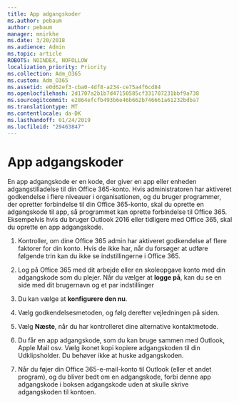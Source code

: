 ```yaml
---
title: App adgangskoder
ms.author: pebaum
author: pebaum
manager: mnirkhe
ms.date: 3/20/2018
ms.audience: Admin
ms.topic: article
ROBOTS: NOINDEX, NOFOLLOW
localization_priority: Priority
ms.collection: Adm_O365
ms.custom: Adm_O365
ms.assetid: e0d62ef3-cba0-4df8-a234-ce75a4f6cd84
ms.openlocfilehash: 2d1707a2b1b7d47150585cf331707231bbf9a738
ms.sourcegitcommit: e2864efcfb493b6e46b662b746661a61232bdba7
ms.translationtype: MT
ms.contentlocale: da-DK
ms.lasthandoff: 01/24/2019
ms.locfileid: "29463847"
---
```

# <a name="app-passwords"></a>App adgangskoder

En app adgangskode er en kode, der giver en app eller enheden adgangstilladelse til din Office 365-konto. Hvis administratoren har aktiveret godkendelse i flere niveauer i organisationen, og du bruger programmer, der opretter forbindelse til din Office 365-konto, skal du oprette en adgangskode til app, så programmet kan oprette forbindelse til Office 365. Eksempelvis hvis du bruger Outlook 2016 eller tidligere med Office 365, skal du oprette en app adgangskode.
  
1. Kontroller, om dine Office 365 admin har aktiveret godkendelse af flere faktorer for din konto. Hvis de ikke har, når du forsøger at udføre følgende trin kan du ikke se indstillingerne i Office 365.
    
2. Log på Office 365 med dit arbejde eller en skoleopgave konto med din adgangskode som du plejer. Når du vælger at **logge på**, kan du se en side med dit brugernavn og et par indstillinger 
    
3. Du kan vælge at **konfigurere den nu**. 
    
4. Vælg godkendelsesmetoden, og følg derefter vejledningen på siden.
    
5. Vælg **Næste**, når du har kontrolleret dine alternative kontaktmetode. 
    
6. Du får en app adgangskode, som du kan bruge sammen med Outlook, Apple Mail osv. Vælg ikonet kopi kopiere adgangskoden til din Udklipsholder. Du behøver ikke at huske adgangskoden. 
    
7. Når du føjer din Office 365-e-mail-konto til Outlook (eller et andet program), og du bliver bedt om en adgangskode, forbi denne app adgangskode i boksen adgangskode uden at skulle skrive adgangskoden til kontoen. 
    

